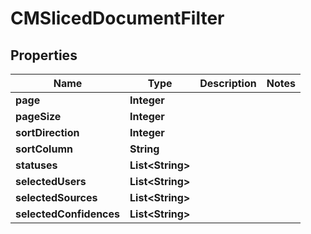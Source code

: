 

# CMSlicedDocumentFilter


## Properties

| Name | Type | Description | Notes |
|------------ | ------------- | ------------- | -------------|
|**page** | **Integer** |  |  |
|**pageSize** | **Integer** |  |  |
|**sortDirection** | **Integer** |  |  |
|**sortColumn** | **String** |  |  |
|**statuses** | **List&lt;String&gt;** |  |  |
|**selectedUsers** | **List&lt;String&gt;** |  |  |
|**selectedSources** | **List&lt;String&gt;** |  |  |
|**selectedConfidences** | **List&lt;String&gt;** |  |  |



